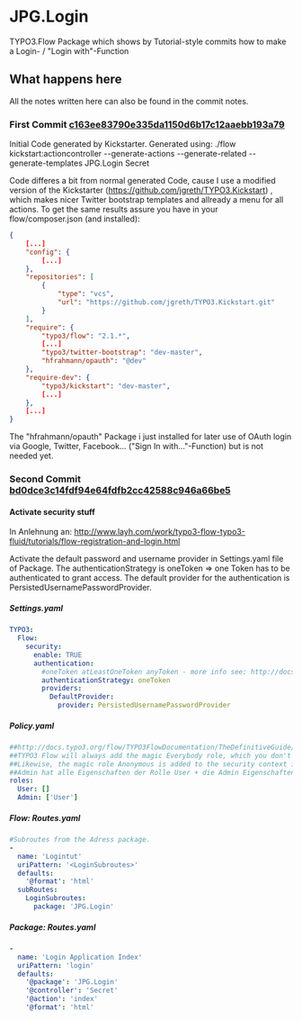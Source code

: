 # JPG.Login

TYPO3.Flow Package which shows by Tutorial-style commits how to make a Login- / "Login with"-Function

## What happens here

All the notes written here can also be found in the commit notes.

### First Commit [c163ee83790e335da1150d6b17c12aaebb193a79](https://github.com/jgreth/JPG.Login/commit/c163ee83790e335da1150d6b17c12aaebb193a79)

Initial Code generated by Kickstarter.
Generated using:
./flow kickstart:actioncontroller --generate-actions --generate-related --generate-templates JPG.Login Secret

Code differes a bit from normal generated Code, cause I use a modified version of the Kickstarter (https://github.com/jgreth/TYPO3.Kickstart) , which makes nicer Twitter bootstrap templates and allready a menu for all actions.
To get the same results assure you have in your flow/composer.json (and installed):
```json
{
    [...]
    "config": {
        [...]
    },
    "repositories": [
        {
            "type": "vcs",
            "url": "https://github.com/jgreth/TYPO3.Kickstart.git"
        }
    ],
    "require": {
        "typo3/flow": "2.1.*",
        [...]
        "typo3/twitter-bootstrap": "dev-master",
        "hfrahmann/opauth": "@dev"
    },
    "require-dev": {
        "typo3/kickstart": "dev-master",
        [...]
    },
    [...]
}
```
The "hfrahmann/opauth" Package i just installed for later use of OAuth login via Google, Twitter, Facebook... ("Sign In with..."-Function) but is not needed yet.


### Second Commit [bd0dce3c14fdf94e64fdfb2cc42588c946a66be5](https://github.com/jgreth/JPG.Login/commit/bd0dce3c14fdf94e64fdfb2cc42588c946a66be5)

#### Activate security stuff
In Anlehnung an: http://www.layh.com/work/typo3-flow-typo3-fluid/tutorials/flow-registration-and-login.html

Activate the default password and username provider in Settings.yaml file of Package.
The authenticationStrategy is oneToken => one Token has to be authenticated to grant access.
The default provider for the authentication is PersistedUsernamePasswordProvider.

##### Settings.yaml
```yaml
TYPO3:
  Flow:
    security:
      enable: TRUE
      authentication:
        #oneToken atLeastOneToken anyToken - more info see: http://docs.typo3.org/flow/TYPO3FlowDocumentation/TheDefinitiveGuide/PartIII/Security.html#multi-factor-authentication-strategy
        authenticationStrategy: oneToken
        providers:
          DefaultProvider:
            provider: PersistedUsernamePasswordProvider
```

##### Policy.yaml
```yaml
##http://docs.typo3.org/flow/TYPO3FlowDocumentation/TheDefinitiveGuide/PartIII/Security.html#access-control-lists
##TYPO3 Flow will always add the magic Everybody role, which you don't have to configure yourself. This role will also be present, if no account is authenticated.
##Likewise, the magic role Anonymous is added to the security context if a user is not authenticated.
##Admin hat alle Eigenschaften der Rolle User + die Admin Eigenschaften
roles:
  User: []
  Admin: ['User']
```

##### Flow: Routes.yaml
```yaml
#Subroutes from the Adress package.
-
  name: 'Logintut'
  uriPattern: '<LoginSubroutes>'
  defaults:
    '@format': 'html'
  subRoutes:
    LoginSubroutes:
      package: 'JPG.Login'
```

##### Package: Routes.yaml
```yaml
-
  name: 'Login Application Index'
  uriPattern: 'login'
  defaults:
    '@package': 'JPG.Login'
    '@controller': 'Secret'
    '@action': 'index'
    '@format': 'html'
```
